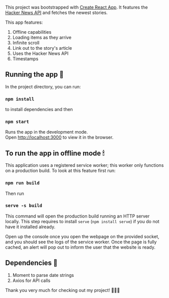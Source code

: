 This project was bootstrapped with [Create React App](https://github.com/facebook/create-react-app). It features the [Hacker News API](https://github.com/HackerNews/API) and fetches the newest stories. 

This app features: 
1. Offline capabilities 
2. Loading items as they arrive 
3. Infinite scroll 
4. Link out to the story's article 
5. Uses the Hacker News API 
6. Timestamps 
   
## Running the app 🚀

In the project directory, you can run:

### `npm install`
 
to install dependencies and then 

 ### `npm start`

Runs the app in the development mode.<br>
Open [http://localhost:3000](http://localhost:3000) to view it in the browser.

## To run the app in offline mode 🕯

This application uses a registered service worker; this worker only functions on a production build. To look at this feature first run: 

### `npm run build`

Then run 

### `serve -s build`

This command will open the production build running an HTTP server locally. This step requires to install `serve` (`npm install serve`) if you do not have it installed already. 

Open up the console once you open the webpage on the provided socket, and you should see the logs of the service worker. 
Once the page is fully cached, an alert will pop out to inform the user that the website is ready. 


## Dependencies 🤝

1. Moment to parse date strings
2. Axios for API calls

Thank you very much for checking out my project! 
🙋🏻‍♀️
